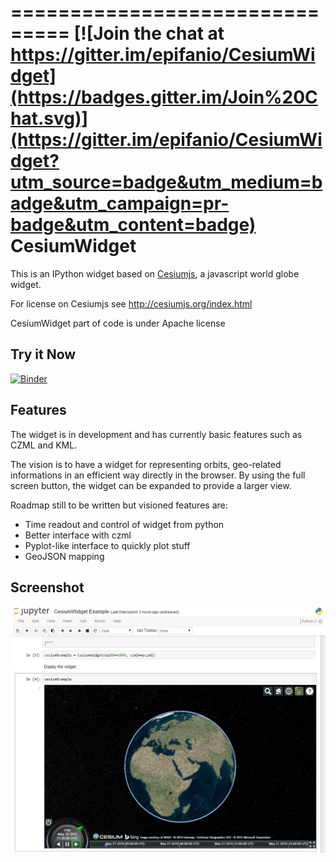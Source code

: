 ===============================
[![Join the chat at https://gitter.im/epifanio/CesiumWidget](https://badges.gitter.im/Join%20Chat.svg)](https://gitter.im/epifanio/CesiumWidget?utm_source=badge&utm_medium=badge&utm_campaign=pr-badge&utm_content=badge)
CesiumWidget
===============================
This is an IPython widget based on [Cesiumjs](http://cesiumjs.org/), a javascript
world globe widget.

For license on Cesiumjs see http://cesiumjs.org/index.html

CesiumWidget part of code is under Apache license

Try it Now
----------
[![Binder](http://mybinder.org/badge.svg)](http://mybinder.org/repo/petrushy/CesiumWidget)


Features
--------
The widget is in development and has currently basic features such as CZML and KML.

The vision is to have a widget for representing orbits,
geo-related informations in an efficient way directly in the browser. By using the full
screen button, the widget can be expanded to provide a larger view.

Roadmap still to be written but visioned features are:
* Time readout and control of widget from python
* Better interface with czml
* Pyplot-like interface to quickly plot stuff
* GeoJSON mapping


Screenshot
----------
![Screenshot](screenshot.jpg)
